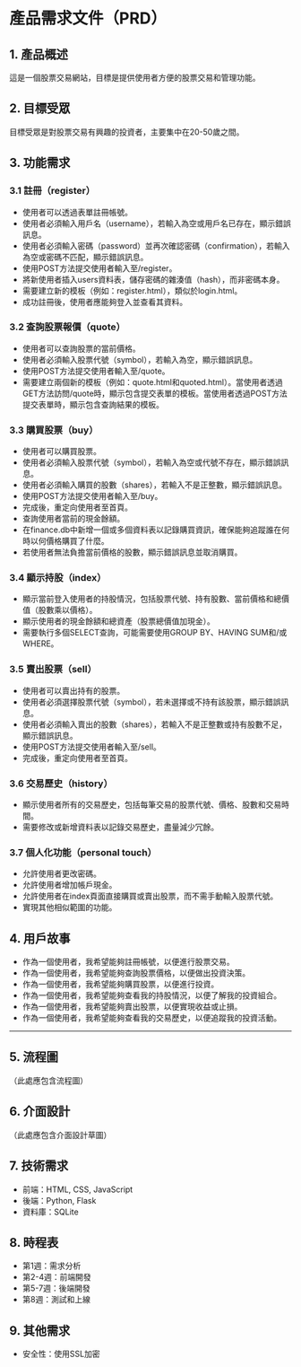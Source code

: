 # 產品需求文件（PRD）

## 1. 產品概述
這是一個股票交易網站，目標是提供使用者方便的股票交易和管理功能。

## 2. 目標受眾
目標受眾是對股票交易有興趣的投資者，主要集中在20-50歲之間。

## 3. 功能需求

### 3.1 註冊（register）
- 使用者可以透過表單註冊帳號。
- 使用者必須輸入用戶名（username），若輸入為空或用戶名已存在，顯示錯誤訊息。
- 使用者必須輸入密碼（password）並再次確認密碼（confirmation），若輸入為空或密碼不匹配，顯示錯誤訊息。
- 使用POST方法提交使用者輸入至/register。
- 將新使用者插入users資料表，儲存密碼的雜湊值（hash），而非密碼本身。
- 需要建立新的模板（例如：register.html），類似於login.html。
- 成功註冊後，使用者應能夠登入並查看其資料。

### 3.2 查詢股票報價（quote）
- 使用者可以查詢股票的當前價格。
- 使用者必須輸入股票代號（symbol），若輸入為空，顯示錯誤訊息。
- 使用POST方法提交使用者輸入至/quote。
- 需要建立兩個新的模板（例如：quote.html和quoted.html）。當使用者透過GET方法訪問/quote時，顯示包含提交表單的模板。當使用者透過POST方法提交表單時，顯示包含查詢結果的模板。

### 3.3 購買股票（buy）
- 使用者可以購買股票。
- 使用者必須輸入股票代號（symbol），若輸入為空或代號不存在，顯示錯誤訊息。
- 使用者必須輸入購買的股數（shares），若輸入不是正整數，顯示錯誤訊息。
- 使用POST方法提交使用者輸入至/buy。
- 完成後，重定向使用者至首頁。
- 查詢使用者當前的現金餘額。
- 在finance.db中新增一個或多個資料表以記錄購買資訊，確保能夠追蹤誰在何時以何價格購買了什麼。
- 若使用者無法負擔當前價格的股數，顯示錯誤訊息並取消購買。

### 3.4 顯示持股（index）
- 顯示當前登入使用者的持股情況，包括股票代號、持有股數、當前價格和總價值（股數乘以價格）。
- 顯示使用者的現金餘額和總資產（股票總價值加現金）。
- 需要執行多個SELECT查詢，可能需要使用GROUP BY、HAVING SUM和/或WHERE。

### 3.5 賣出股票（sell）
- 使用者可以賣出持有的股票。
- 使用者必須選擇股票代號（symbol），若未選擇或不持有該股票，顯示錯誤訊息。
- 使用者必須輸入賣出的股數（shares），若輸入不是正整數或持有股數不足，顯示錯誤訊息。
- 使用POST方法提交使用者輸入至/sell。
- 完成後，重定向使用者至首頁。

### 3.6 交易歷史（history）
- 顯示使用者所有的交易歷史，包括每筆交易的股票代號、價格、股數和交易時間。
- 需要修改或新增資料表以記錄交易歷史，盡量減少冗餘。

### 3.7 個人化功能（personal touch）
- 允許使用者更改密碼。
- 允許使用者增加帳戶現金。
- 允許使用者在index頁面直接購買或賣出股票，而不需手動輸入股票代號。
- 實現其他相似範圍的功能。

## 4. 用戶故事
- 作為一個使用者，我希望能夠註冊帳號，以便進行股票交易。
- 作為一個使用者，我希望能夠查詢股票價格，以便做出投資決策。
- 作為一個使用者，我希望能夠購買股票，以便進行投資。
- 作為一個使用者，我希望能夠查看我的持股情況，以便了解我的投資組合。
- 作為一個使用者，我希望能夠賣出股票，以便實現收益或止損。
- 作為一個使用者，我希望能夠查看我的交易歷史，以便追蹤我的投資活動。

---

## 5. 流程圖
（此處應包含流程圖）

## 6. 介面設計
（此處應包含介面設計草圖）

## 7. 技術需求
- 前端：HTML, CSS, JavaScript
- 後端：Python, Flask
- 資料庫：SQLite

## 8. 時程表
- 第1週：需求分析
- 第2-4週：前端開發
- 第5-7週：後端開發
- 第8週：測試和上線

## 9. 其他需求
- 安全性：使用SSL加密